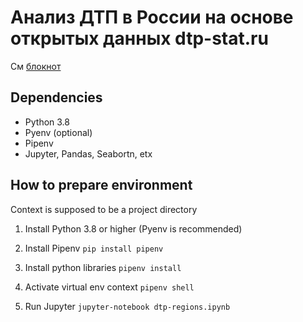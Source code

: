 # Анализ ДТП в России на основе открытых данных dtp-stat.ru

См [блокнот](1-Dtp-analysis.ipynb)



## Dependencies 

- Python 3.8
- Pyenv (optional)
- Pipenv
- Jupyter, Pandas, Seabortn, etx

## How to prepare environment
Context is supposed to be a project directory

1. Install Python 3.8 or higher (Pyenv is recommended)

2. Install Pipenv  `pip install pipenv`

3. Install python libraries `pipenv install`

4. Activate virtual env context `pipenv shell`

5. Run Jupyter `jupyter-notebook dtp-regions.ipynb`
